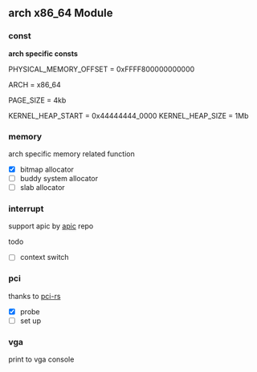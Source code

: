 ## arch x86_64 Module


### const

**arch specific consts**

PHYSICAL_MEMORY_OFFSET = 0xFFFF800000000000

ARCH = x86_64

PAGE_SIZE = 4kb

KERNEL_HEAP_START = 0x44444444_0000
KERNEL_HEAP_SIZE = 1Mb

### memory

arch specific memory related function

- [x] bitmap allocator
- [ ] buddy system allocator
- [ ] slab allocator

### interrupt

support apic by [apic](https://github.com/rcore-os/apic-rs) repo

todo

- [ ] context switch 



### pci

thanks to [pci-rs](https://github.com/rcore-os/pci-rs)

- [x] probe
- [ ] set up

### vga

print to vga console